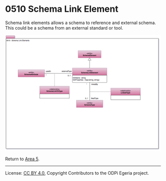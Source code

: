 <!-- SPDX-License-Identifier: CC-BY-4.0 -->
<!-- Copyright Contributors to the ODPi Egeria project. -->

# 0510 Schema Link Element

Schema link elements allows a schema to reference and external schema.
This could be a schema from an external standard or tool.

![UML](0510-Schema-Link-Element.png)


Return to [Area 5](Area-5-models.md).

----
License: [CC BY 4.0](https://creativecommons.org/licenses/by/4.0/),
Copyright Contributors to the ODPi Egeria project.